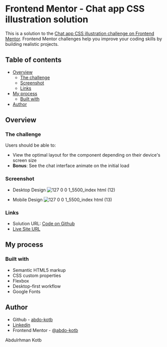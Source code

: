 # Frontend Mentor - Chat app CSS illustration solution

This is a solution to the [Chat app CSS illustration challenge on Frontend Mentor](https://www.frontendmentor.io/challenges/chat-app-css-illustration-O5auMkFqY). Frontend Mentor challenges help you improve your coding skills by building realistic projects. 

## Table of contents

- [Overview](#overview)
  - [The challenge](#the-challenge)
  - [Screenshot](#screenshot)
  - [Links](#links)
- [My process](#my-process)
  - [Built with](#built-with)
- [Author](#author)

## Overview

### The challenge

Users should be able to:

- View the optimal layout for the component depending on their device's screen size
- **Bonus**: See the chat interface animate on the initial load

### Screenshot

- Desktop Design
![127 0 0 1_5500_index html (12)](https://user-images.githubusercontent.com/86558336/136601263-ec70fc8a-1439-4fc7-a1e3-dffb4668aa83.png)

- Mobile Design
![127 0 0 1_5500_index html (13)](https://user-images.githubusercontent.com/86558336/136601366-58d8d19c-e025-4a68-87ee-4c21dbd190a7.png)

### Links

- Solution URL: [Code on Github](https://github.com/abdo-kotb/chat-app-css-illustration)
- [Live Site URL](https://abdo-kotb.github.io/chat-app-css-illustration)

## My process

### Built with

- Semantic HTML5 markup
- CSS custom properties
- Flexbox
- Desktop-first workflow
- Google Fonts

## Author

- Github - [abdo-kotb](github.com/abdo-kotb)
- [Linkedin](https://www.linkedin.com/in/abdulrhman-mohammed-5687781b5/)
- Frontend Mentor - [@abdo-kotb](https://www.frontendmentor.io/profile/abdo-kotb)

Abdulrhman Kotb
